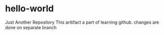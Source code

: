 # hello-world
Just Another Repository
This aritifact a part of learning github. changes are done on separate branch
